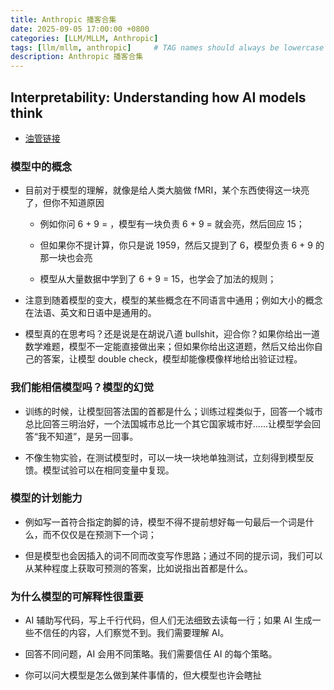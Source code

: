 ```yaml
---
title: Anthropic 播客合集
date: 2025-09-05 17:00:00 +0800
categories: [LLM/MLLM, Anthropic]
tags: [llm/mllm, anthropic]     # TAG names should always be lowercase
description: Anthropic 播客合集
---
```


## Interpretability: Understanding how AI models think

- [油管链接](https://www.youtube.com/watch?v=fGKNUvivvnc)

### 模型中的概念

- 目前对于模型的理解，就像是给人类大脑做 fMRI，某个东西使得这一块亮了，但你不知道原因

    - 例如你问 6 + 9 = ，模型有一块负责 6 + 9 = 就会亮，然后回应 15；

    - 但如果你不提计算，你只是说 1959，然后又提到了 6，模型负责 6 + 9 的那一块也会亮

    - 模型从大量数据中学到了 6 + 9 = 15，也学会了加法的规则；

- 注意到随着模型的变大，模型的某些概念在不同语言中通用；例如大小的概念在法语、英文和日语中是通用的。

- 模型真的在思考吗？还是说是在胡说八道 bullshit，迎合你？如果你给出一道数学难题，模型不一定能直接做出来；但如果你给出这道题，然后又给出你自己的答案，让模型 double check，模型却能像模像样地给出验证过程。

### 我们能相信模型吗？模型的幻觉

- 训练的时候，让模型回答法国的首都是什么；训练过程类似于，回答一个城市总比回答三明治好，一个法国城市总比一个其它国家城市好......让模型学会回答“我不知道”，是另一回事。

- 不像生物实验，在测试模型时，可以一块一块地单独测试，立刻得到模型反馈。模型试验可以在相同变量中复现。

### 模型的计划能力

- 例如写一首符合指定韵脚的诗，模型不得不提前想好每一句最后一个词是什么，而不仅仅是在预测下一个词；

- 但是模型也会因插入的词不同而改变写作思路；通过不同的提示词，我们可以从某种程度上获取可预测的答案，比如说指出首都是什么。

### 为什么模型的可解释性很重要

- AI 辅助写代码，写上千行代码，但人们无法细致去读每一行；如果 AI 生成一些不信任的内容，人们察觉不到。我们需要理解 AI。

- 回答不同问题，AI 会用不同策略。我们需要信任 AI 的每个策略。

- 你可以问大模型是怎么做到某件事情的，但大模型也许会瞎扯